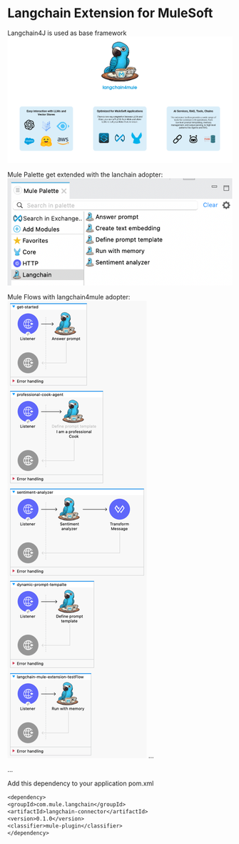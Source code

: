 # Langchain Extension for MuleSoft

Langchain4J is used as base framework
![langchain4mule](image-1.png)

Mule Palette get extended with the lanchain adopter:
![lanchain4mule in Palette](image-2.png)

Mule Flows with langchain4mule adopter:
![lanchain4mule in Mule Flows](langchain-mule-extension-test.png)
...


...


Add this dependency to your application pom.xml

```
<dependency>
<groupId>com.mule.langchain</groupId>
<artifactId>langchain-connector</artifactId>
<version>0.1.0</version>
<classifier>mule-plugin</classifier>
</dependency>
```
